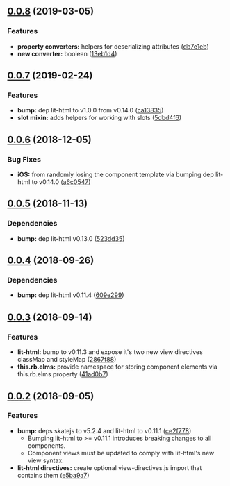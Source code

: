 ## [0.0.8](https://github.com/rapid-build-ui/rb-base/compare/v0.0.7...v0.0.8) (2019-03-05)


### Features

* **property converters:** helpers for deserializing attributes ([db7e1eb](https://github.com/rapid-build-ui/rb-base/commit/db7e1eb))
* **new converter:** boolean ([13eb1d4](https://github.com/rapid-build-ui/rb-base/commit/13eb1d4))



## [0.0.7](https://github.com/rapid-build-ui/rb-base/compare/v0.0.6...v0.0.7) (2019-02-24)


### Features

* **bump:** dep lit-html to v1.0.0 from v0.14.0 ([ca13835](https://github.com/rapid-build-ui/rb-base/commit/ca13835))
* **slot mixin:** adds helpers for working with slots ([5dbd4f6](https://github.com/rapid-build-ui/rb-base/commit/5dbd4f6))



## [0.0.6](https://github.com/rapid-build-ui/rb-base/compare/v0.0.5...v0.0.6) (2018-12-05)


### Bug Fixes

* **iOS:** from randomly losing the component template via bumping dep lit-html to v0.14.0 ([a6c0547](https://github.com/rapid-build-ui/rb-base/commit/a6c0547))



## [0.0.5](https://github.com/rapid-build-ui/rb-base/compare/v0.0.4...v0.0.5) (2018-11-13)


### Dependencies

* **bump:** dep lit-html v0.13.0 ([523dd35](https://github.com/rapid-build-ui/rb-base/commit/523dd35))



## [0.0.4](https://github.com/rapid-build-ui/rb-base/compare/v0.0.3...v0.0.4) (2018-09-26)


### Dependencies

* **bump:** dep lit-html v0.11.4 ([609e299](https://github.com/rapid-build-ui/rb-base/commit/609e299))



## [0.0.3](https://github.com/rapid-build-ui/rb-base/compare/v0.0.2...v0.0.3) (2018-09-14)


### Features

* **lit-html:** bump to v0.11.3 and expose it's two new view directives classMap and styleMap ([2867f88](https://github.com/rapid-build-ui/rb-base/commit/2867f88))
* **this.rb.elms:** provide namespace for storing component elements via this.rb.elms property ([41ad0b7](https://github.com/rapid-build-ui/rb-base/commit/41ad0b7))



## [0.0.2](https://github.com/rapid-build-ui/rb-base/compare/v0.0.1...v0.0.2) (2018-09-05)


### Features

* **bump:** deps skatejs to v5.2.4 and lit-html to v0.11.1 ([ce2f778](https://github.com/rapid-build-ui/rb-base/commit/ce2f778))
	* Bumping lit-html to >= v0.11.1 introduces breaking changes to all components.
	* Component views must be updated to comply with lit-html's new view syntax.
* **lit-html directives:** create optional view-directives.js import that contains them ([e5ba9a7](https://github.com/rapid-build-ui/rb-base/commit/e5ba9a7))



